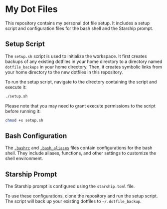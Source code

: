 # My Dot Files

This repository contains my personal dot file setup. It includes a setup script and configuration files for the bash shell and the Starship prompt.

## Setup Script

The `setup.sh` script is used to initialize the workspace. It first creates backups of any existing dotfiles in your home directory to a directory named `dotfile_backups` in your home directory. Then, it creates symbolic links from your home directory to the new dotfiles in this repository.

To run the setup script, navigate to the directory containing the script and execute it:

```sh
./setup.sh
```

Please note that you may need to grant execute permissions to the script before running it:

```sh
chmod +x setup.sh
```

## Bash Configuration

The [`.bashrc`](.bashrc) and [`.bash_aliases`](.bash_aliases) files contain configurations for the bash shell. They include aliases, functions, and other settings to customize the shell environment.

## Starship Prompt

The Starship prompt is configured using the `starship.toml` file. 

To use these configurations, clone the repository and run the setup script. The script will back up your existing dotfiles to `~/.dotfile_backup`.

